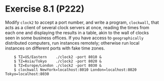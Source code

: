 # Exercise 8.1 (P222)

Modify `clock2` to accept a port number, and write a program, `clockwall`, that acts as a client of several clock servers at once,
reading the times from each one and displaying the results in a table, akin to the wall of clocks seen in some business offices.
If you have access to `geographically` distributed computers, run instances remotely;
otherwise run local instances on different ports with fake time zones.

``` text
    $ TZ=US/Eastern    ./clock2 -port 8010 &
    $ TZ=Asia/Tokyo    ./clock2 -port 8020 &
    $ TZ=Europe/London ./clock2 -port 8030 &
    $ clockwall NewYork=localhost:8010 London=localhost:8020 Tokyo=localhost:8030
```
